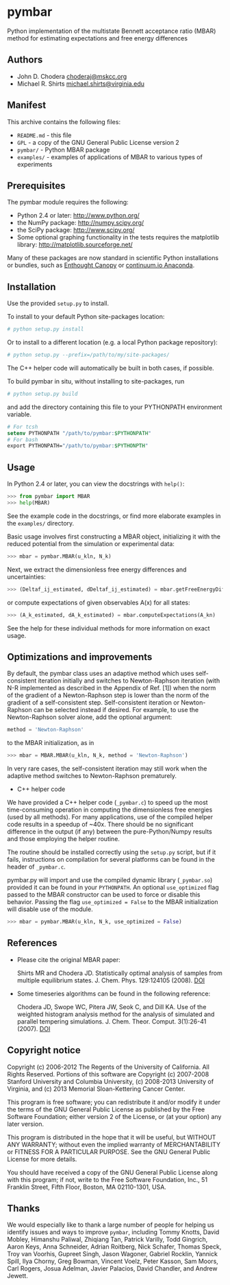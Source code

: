 pymbar
======

Python implementation of the multistate Bennett acceptance ratio (MBAR) method for estimating expectations and free energy differences

Authors
-------
* John D. Chodera <choderaj@mskcc.org>
* Michael R. Shirts <michael.shirts@virginia.edu>

Manifest
--------

This archive contains the following files:

* `README.md` - this file
* `GPL` - a copy of the GNU General Public License version 2
* `pymbar/` - Python MBAR package
* `examples/` - examples of applications of MBAR to various types of experiments

Prerequisites
-------------

The pymbar module requires the following:

* Python 2.4 or later: http://www.python.org/
* the NumPy package: http://numpy.scipy.org/
* the SciPy package: http://www.scipy.org/
* Some optional graphing functionality in the tests requires the matplotlib library: http://matplotlib.sourceforge.net/

Many of these packages are now standard in scientific Python installations or bundles, such as [Enthought Canopy](https://www.enthought.com/products/canopy/) or [continuum.io Anaconda](http://continuum.io/).

Installation
------------

Use the provided `setup.py` to install.

To install to your default Python site-packages location:
```tcsh
# python setup.py install
```
Or to install to a different location (e.g. a local Python package repository):
```tcsh
# python setup.py --prefix=/path/to/my/site-packages/
```
The C++ helper code will automatically be built in both cases, if possible.

To build pymbar in situ, without installing to site-packages, run
```tcsh
# python setup.py build
```
and add the directory containing this file to your PYTHONPATH environment variable.
```tcsh
# For tcsh
setenv PYTHONPATH "/path/to/pymbar:$PYTHONPATH"
# For bash
export PYTHONPATH="/path/to/pymbar:$PYTHONPTH"
```

Usage
-----

In Python 2.4 or later, you can view the docstrings with `help()`:
```python
>>> from pymbar import MBAR
>>> help(MBAR)
```
See the example code in the docstrings, or find more elaborate examples in the `examples/` directory.

Basic usage involves first constructing a MBAR object, initializing it with the reduced potential from the simulation or experimental data:
```python
>>> mbar = pymbar.MBAR(u_kln, N_k)
```
Next, we extract the dimensionless free energy differences and uncertainties:
```python
>>> (Deltaf_ij_estimated, dDeltaf_ij_estimated) = mbar.getFreeEnergyDifferences()
```
or compute expectations of given observables A(x) for all states:
```python
>>> (A_k_estimated, dA_k_estimated) = mbar.computeExpectations(A_kn)
```
See the help for these individual methods for more information on exact usage.

Optimizations and improvements
------------------------------

By default, the pymbar class uses an adaptive method which uses self-consistent iteration initially and switches to Newton-Raphson iteration (with N-R implemented as described in the Appendix of Ref. [1]) when the norm of the gradient of a Newton-Raphson step is lower than the norm of the gradient of a self-consistent step. Self-consistent iteration or Newton-Raphson can be selected instead if desired.  For example, to use the Newton-Raphson solver alone, add the optional argument:
```python
method = 'Newton-Raphson'
```
to the MBAR initialization, as in 
```python
>>> mbar = MBAR.MBAR(u_kln, N_k, method = 'Newton-Raphson')
```
In very rare cases, the self-consistent iteration may still work when the adaptive method switches to Newton-Raphson prematurely.

* C++ helper code

We have provided a C++ helper code (`_pymbar.c`) to speed up the most time-consuming operation in computing the dimensionless free energies (used by all methods).  For many applications, use of the compiled helper code results in a speedup of ~40x.  There should be no significant difference in the output (if any) between the pure-Python/Numpy results and those employing the helper routine.  

The routine should be installed correctly using the `setup.py` script, but if it fails, instructions on compilation for several platforms can be found in the header of `_pymbar.c`.

pymbar.py will import and use the compiled dynamic library (`_pymbar.so`) provided it can be found in your `PYTHONPATH`.  An optional `use_optimized` flag passed to the MBAR constructor can be used to force or disable this behavior.  Passing the flag `use_optimized = False` to the MBAR initialization will disable use of the module.
```python
>>> mbar = pymbar.MBAR(u_kln, N_k, use_optimized = False)
```

References
----------

* Please cite the original MBAR paper:

  Shirts MR and Chodera JD. Statistically optimal analysis of samples from multiple equilibrium states. J. Chem. Phys. 129:124105 (2008).  [DOI](http://dx.doi.org/10.1063/1.2978177)
  
* Some timeseries algorithms can be found in the following reference:

  Chodera JD, Swope WC, Pitera JW, Seok C, and Dill KA. Use of the weighted histogram analysis method for the analysis of simulated and parallel tempering simulations. J. Chem. Theor. Comput. 3(1):26-41 (2007).  [DOI](http://dx.doi.org/10.1021/ct0502864)

  
Copyright notice
----------------

Copyright (c) 2006-2012 The Regents of the University of California.  All Rights Reserved.  Portions of this software are Copyright (c) 2007-2008 Stanford University and Columbia University, (c) 2008-2013 University of Virginia, and (c) 2013 Memorial Sloan-Kettering Cancer Center.

This program is free software; you can redistribute it and/or modify it under the terms of the GNU General Public License as published by the Free Software Foundation; either version 2 of the License, or (at your option) any later version.

This program is distributed in the hope that it will be useful, but WITHOUT ANY WARRANTY; without even the implied warranty of MERCHANTABILITY or FITNESS FOR A PARTICULAR PURPOSE.  See the GNU General Public License for more details.

You should have received a copy of the GNU General Public License along with this program; if not, write to the Free Software Foundation, Inc., 51 Franklin Street, Fifth Floor, Boston, MA 02110-1301, USA.

Thanks
------

We would especially like to thank a large number of people for helping us identify issues and ways to improve `pymbar`, including Tommy Knotts, David Mobley, Himanshu Paliwal, Zhiqiang Tan, Patrick Varilly, Todd Gingrich, Aaron Keys, Anna Schneider, Adrian Roitberg, Nick Schafer, Thomas Speck, Troy van Voorhis, Gupreet Singh, Jason Wagoner, Gabriel Rocklin, Yannick Spill, Ilya Chorny, Greg Bowman, Vincent Voelz, Peter Kasson, Sam Moors, Carl Rogers, Josua Adelman, Javier Palacios, David Chandler, and Andrew Jewett.
